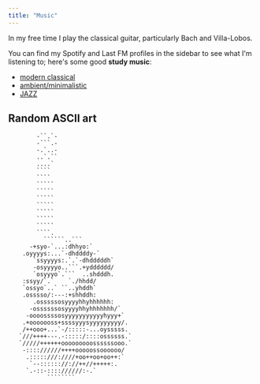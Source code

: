 ```yaml
---
title: "Music"
---
```


In my free time I play the classical guitar, particularly Bach and Villa-Lobos.

You can find my Spotify and Last FM profiles in the sidebar to see what I'm listening to; here's some good **study music**:

- [modern classical](https://open.spotify.com/user/kreitzerova/playlist/2SMIDrvYFnslxzI90tukbC)
- [ambient/minimalistic](https://open.spotify.com/playlist/5C07xohmEQl4ObtOHTWoRf?si=9e304fa718eb40b9)
- [JAZZ](https://open.spotify.com/playlist/4n9X3asIvRIBWvDWnT2U1w?si=45c9901279964550)

## Random ASCII art
```
		-``.`-
		-```.-
		-.`..-
		..`.``
		....`
		````
		````
		`````
		`````
		`````
		`````
		`````
		`````
		`````
		````.
	      ``````..```
	  -+syo-`...:dhhyo:`
	.oyyyys:...`-dhddddy-`
       `ssyyyys:.`.`-dhdddddh`
       -osyyyyo..```.+ydddddd/
       `osyyyo`.```  ..shdddh.
	:ssyy/`.`    `./hhdd/
	`ossyo`..` ``..yhddh`
	.osssso/:---:+shhddh:
       .osssssosyyyyhhyhhhhhh:
      -ossssssosyyyyhhyhhhhhhh/`
     -oooossssosyyyyyyyyyyyhyyy+`
    .+ooooooss+ssssyyysyyyyyyyyy/.
    /++ooo+...`-/:::::-...oysssss.
   `///++++---.-:::::/::::ossssss.`
   `/////++++++ooooooooossssssooo.`
    -:::://////++++ooooossoooooo/
     .:::::///:////+oo++oo+oo++:`
      `--:::::://://++//+++++:.
	 `.-::-:::://////:-.`
	       ````````
```
